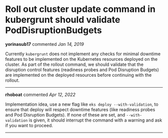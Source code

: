 # Roll out cluster update command in kubergrunt should validate PodDisruptionBudgets

**yorinasub17** commented *Jan 14, 2019*

Currently `kubergrunt` does not implement any checks for minimal downtime features to be implemented on the Kubernetes resources deployed on the cluster. As part of the rollout command, we should validate that the disruption control features (readiness probes and Pod Disruption Budgets) are implemented on the deployed resources before continuing with the rollout.
<br />
***


**rhoboat** commented *Apr 12, 2022*

Implementation idea, use a new flag like `eks deploy --with-validation`, to ensure that deploy will respect downtime features (like readiness probes and Pod Disruption Budgets). If none of these are set, and `--with-validation` is given, it should interrupt the command with a warning and ask if you want to proceed.
***


